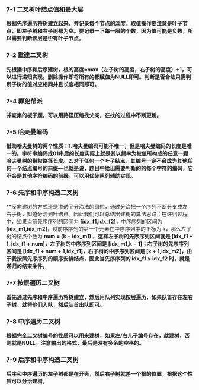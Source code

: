 ### **7-1 二叉树叶结点值和最大层**

**根据先序遍历将树建立起来，并记录每个节点的深度。取值操作要注意是叶子节点，即左子树和右子树都为空。要记录一下每一层的个数，因为值可能是负数，所以需要判断该层是否有叶子节点。**

### **7-2 重建二叉树**

**先根据中序和后序建树，根的高度=max（左子树的高度，右子树的高度）+1，可以进行递归实现。删除操作即将所有的都赋值为NULL即可。判断是否合法只需判断子树的值对应相同并且长度相同即可。**

### **7-4 罪犯帮派**

**并查集的板子题，可以用路径压缩找父亲，在找的过程中不断更新。**

### **7-5 哈夫曼编码**

**借助哈夫曼树的两个性质：1.哈夫曼编码可能不唯一，但是哈夫曼编码的长度是唯一的。字符串编码成01串后的长度实际上就是其以频率为权值所构成的任意一颗哈夫曼树的带权路径长度。2.对于任何一个叶子结点，其编号一定不会成为其他任何一个结点编号的前缀—也就是说，题目中给出需要判断的的每个字符的编码，它不会是其他字符编码的前缀。可以用优先队列辅助实现。**

### **7-6 先序和中序构造二叉树**

**反向建树的方式还是渗透了分治法的思想，通过分治把一个序列不断分支成左右子树，知道分治到叶结点。因此我们可以总结出建树的算法思路：在递归过程中，如果当前先序序列的区间为 **[idx_f1,idx_f2]**，中序序列的区间为 **[idx_m1,idx_m2]**，设前序序列的第一个元素在中序序列中的下标为 k，那么左子树的结点个数为 **num = (k − idx_m1)** 。**这样左子树的先序序列区间就是 **[idx_f1 + 1, idx_f1 + num]**，左子树的中序序列区间是 **[idx_m1,k − 1]**；右子树的先序序列区间是 **[idx_f1 + num + 1,idx_f1]**，右子树的中序序列区间是 **[k + 1,idx_m2]**，由于我按照先序序列的顺序安排结点，因此当先序序列的 **idx_f1 > idx_f2** 时，就是递归的结束条件。**

### **7-7 按层遍历二叉树**

**首先通过先序和中序遍历将树建立，然后用队列实现按层遍历，如果队首存在左右子树，就将他们入队，然后队首出队即可。**

### **7-8 中序遍历二叉树**

**根据完全二叉树编号的性质可以用来建树，如果左/右儿子编号存在，就建树，否则就是NULL。注意输出的格式，最后是没有多余的空格的。**

### **7-9 后序和中序构造二叉树**

**后序和中序遍历的左子树都是在开头，然后右子树就差一个根的位置，根据这个性质可以分治建树。**